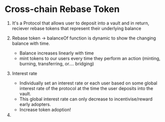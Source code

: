 # Cross-chain Rebase Token

1. It's a Protocol that allows user to deposit into a vault and in return, reciever rebase tokens that represent their underlying balance
2. Rebase token -> balanceOf function is dynamic to show the changing balance with time.
   - Balance increases linearly with time
   - mint tokens to our users every time they perform an action (minting, burning, transferring, or.... bridging)
3. Interest rate
   - Individually set an interest rate or each user based on some global interest rate of the protocol at the time the user deposits into the vault.
   - This global interest rate can only decrease to incentivise/reward early adopters.
   - Increase token adoption!

4.    